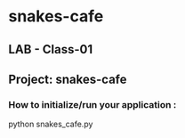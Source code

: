 # snakes-cafe

## LAB - Class-01

## Project: snakes-cafe

### How to initialize/run your application :
python snakes_cafe.py 
